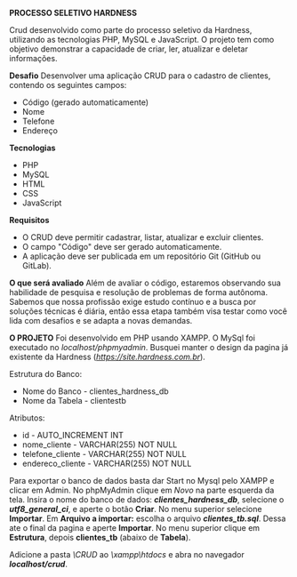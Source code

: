 **PROCESSO SELETIVO HARDNESS**

Crud desenvolvido como parte do processo seletivo da Hardness, utilizando as tecnologias PHP, MySQL e JavaScript. O projeto tem como objetivo demonstrar a capacidade de criar, ler, atualizar e deletar informações.

**Desafio**
Desenvolver uma aplicação CRUD para o cadastro de clientes, contendo os seguintes campos:
 * Código (gerado automaticamente)
 * Nome
 * Telefone
 * Endereço

**Tecnologias**
 * PHP
 * MySQL
 * HTML
 * CSS
 * JavaScript

**Requisitos**
 * O CRUD deve permitir cadastrar, listar, atualizar e excluir clientes.
 * O campo "Código" deve ser gerado automaticamente.
 * A aplicação deve ser publicada em um repositório Git (GitHub ou GitLab).

**O que será avaliado**
Além de avaliar o código, estaremos observando sua habilidade de pesquisa e resolução de problemas de forma autônoma. Sabemos que nossa profissão exige estudo contínuo e a busca por soluções técnicas é diária, então essa etapa também visa testar como você lida com desafios e se adapta a novas demandas.

**O PROJETO**
    Foi desenvolvido em PHP usando XAMPP.
    O MySql foi executado no *localhost/phpmyadmin*.
    Busquei manter o design da pagina já existente da Hardness (*https://site.hardness.com.br*).

Estrutura do Banco:
 * Nome do Banco - clientes_hardness_db
 * Nome da Tabela - clientestb

  Atributos:
  * id - AUTO_INCREMENT INT
  * nome_cliente - VARCHAR(255) NOT NULL
  * telefone_cliente - VARCHAR(255) NOT NULL
  * endereco_cliente - VARCHAR(255) NOT NULL

Para exportar o banco de dados basta dar Start no Mysql pelo XAMPP e clicar em Admin.
No phpMyAdmin clique em *Novo* na parte esquerda da tela.
Insira o nome do banco de dados: ***clientes_hardness_db***, selecione o ***utf8_general_ci***, e aperte o botão **Criar**.
No menu superior selecione **Importar**.
Em **Arquivo a importar:** escolha o arquivo ***clientes_tb.sql***.
Dessa ate o final da pagina e aperte **Importar**.
No menu superior clique em **Estrutura**, depois **clientes_tb** (abaixo de **Tabela**).

Adicione a pasta *\CRUD* ao *\xampp\htdocs* e abra no navegador ***localhost/crud***.